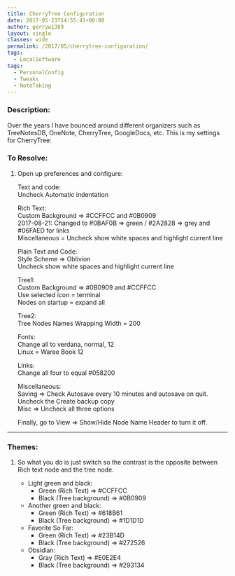 ```yaml
---
title: CherryTree Configuration
date: 2017-05-23T14:55:41+00:00
author: gerryw1389
layout: single
classes: wide
permalink: /2017/05/cherrytree-configuration/
tags:
  - LocalSoftware
tags:
  - PersonalConfig
  - Tweaks
  - NoteTaking
---
```

<!--more-->

### Description:

Over the years I have bounced around different organizers such as TreeNotesDB, OneNote, CherryTree, GoogleDocs, etc. This is my settings for CherryTree:

### To Resolve:

1. Open up preferences and configure:

   Text and code:  
   Uncheck Automatic indentation

   Rich Text:  
   Custom Background => #CCFFCC and #0B0909  
   2017-08-21: Changed to #0BAF0B => green / #2A2828 => grey and #06FAED for links  
   Miscellaneous = Uncheck show white spaces and highlight current line

   Plain Text and Code:  
   Style Scheme => Oblivion  
   Uncheck show white spaces and highlight current line

   Tree1:  
   Custom Background => #0B0909 and #CCFFCC  
   Use selected icon = terminal  
   Nodes on startup = expand all

   Tree2:  
   Tree Nodes Names Wrapping Width = 200

   Fonts:  
   Change all to verdana, normal, 12  
   Linux = Waree Book 12

   Links:  
   Change all four to equal #058200

   Miscellaneous:  
   Saving => Check Autosave every 10 minutes and autosave on quit. Uncheck the Create backup copy  
   Misc => Uncheck all three options

   Finally, go to View => Show/Hide Node Name Header to turn it off.

---

### Themes:

1. So what you do is just switch so the contrast is the opposite between Rich text node and the tree node. 

   - Light green and black:  
     - Green (Rich Text) => #CCFFCC  
     - Black (Tree background) => #0B0909
   - Another green and black:  
     - Green (Rich Text) => #618B61
     - Black (Tree background) => #1D1D1D  
   - Favorite So Far:  
     - Green (Rich Text) => #23B14D
     - Black (Tree background) => #272526  
   - Obsidian:
     - Gray  (Rich Text) => #E0E2E4
     - Black (Tree background) => #293134  